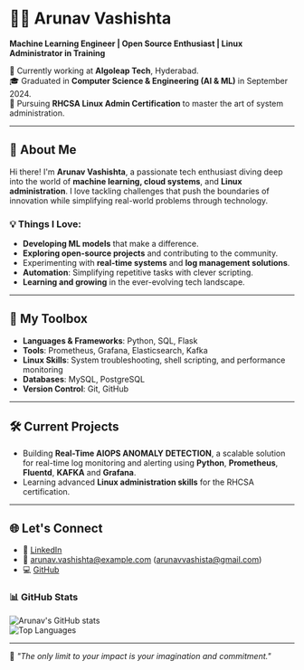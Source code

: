 # 👨‍💻 Arunav Vashishta  
**Machine Learning Engineer | Open Source Enthusiast | Linux Administrator in Training**  

🚀 Currently working at **Algoleap Tech**, Hyderabad.  
🎓 Graduated in **Computer Science & Engineering (AI & ML)** in September 2024.  
🎯 Pursuing **RHCSA Linux Admin Certification** to master the art of system administration.  

---

## 🌟 About Me  
Hi there! I'm **Arunav Vashishta**, a passionate tech enthusiast diving deep into the world of **machine learning, cloud systems**, and **Linux administration**. I love tackling challenges that push the boundaries of innovation while simplifying real-world problems through technology.  

### 💡 Things I Love:  
- **Developing ML models** that make a difference.  
- **Exploring open-source projects** and contributing to the community.  
- Experimenting with **real-time systems** and **log management solutions**.  
- **Automation**: Simplifying repetitive tasks with clever scripting.  
- **Learning and growing** in the ever-evolving tech landscape.  

---

## 🔧 My Toolbox  
- **Languages & Frameworks**: Python, SQL, Flask  
- **Tools**: Prometheus, Grafana, Elasticsearch, Kafka  
- **Linux Skills**: System troubleshooting, shell scripting, and performance monitoring  
- **Databases**: MySQL, PostgreSQL  
- **Version Control**: Git, GitHub  

---

## 🛠️ Current Projects  
- Building **Real-Time AIOPS ANOMALY DETECTION**, a scalable solution for real-time log monitoring and alerting using **Python**, **Prometheus**, **Fluentd**, **KAFKA** and **Grafana**.  
- Learning advanced **Linux administration skills** for the RHCSA certification.  

---

## 🌐 Let's Connect  
- 💼 [LinkedIn](https://www.linkedin.com/in/arunav-vashista?utm_source=share&utm_campaign=share_via&utm_content=profile&utm_medium=ios_app)  
- 📧 arunav.vashishta@example.com (arunavvashista@gmail.com)  
- 💻 [GitHub](https://github.com/Aruna11-02)  

### 📊 GitHub Stats  
![Arunav's GitHub stats](https://github-readme-stats.vercel.app/api?username=Aruna11-02&show_icons=true&theme=radical)  
![Top Languages](https://github-readme-stats.vercel.app/api/top-langs/?username=Aruna11-02&layout=compact&theme=radical)  

---

🌟 *"The only limit to your impact is your imagination and commitment."*  
